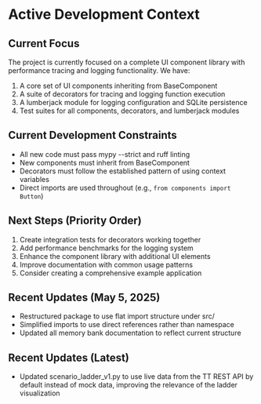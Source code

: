 # Active Development Context

## Current Focus
The project is currently focused on a complete UI component library with performance tracing and logging functionality. We have:

1. A core set of UI components inheriting from BaseComponent
2. A suite of decorators for tracing and logging function execution 
3. A lumberjack module for logging configuration and SQLite persistence
4. Test suites for all components, decorators, and lumberjack modules

## Current Development Constraints
- All new code must pass mypy --strict and ruff linting
- New components must inherit from BaseComponent
- Decorators must follow the established pattern of using context variables
- Direct imports are used throughout (e.g., `from components import Button`)

## Next Steps (Priority Order)
1. Create integration tests for decorators working together
2. Add performance benchmarks for the logging system
3. Enhance the component library with additional UI elements
4. Improve documentation with common usage patterns
5. Consider creating a comprehensive example application

## Recent Updates (May 5, 2025)
- Restructured package to use flat import structure under src/
- Simplified imports to use direct references rather than namespace
- Updated all memory bank documentation to reflect current structure

## Recent Updates (Latest)
- Updated scenario_ladder_v1.py to use live data from the TT REST API by default instead of mock data, improving the relevance of the ladder visualization
